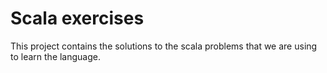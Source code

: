 # Scala exercises

This project contains the solutions to the scala problems that we are using to learn the language.
